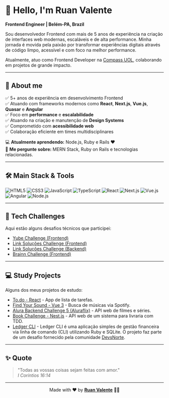 # 👋 Hello, I'm Ruan Valente

**Frontend Engineer | Belém-PA, Brazil**

Sou desenvolvedor Frontend com mais de 5 anos de experiência na criação de interfaces web modernas, escaláveis e de alta performance. Minha jornada é movida pela paixão por transformar experiências digitais através de código limpo, acessível e com foco na melhor performance.

Atualmente, atuo como Frontend Developer na [Compass UOL](https://compass.uol/en/home/), colaborando em projetos de grande impacto.

---

## 🚀 About me

✅ 5+ anos de experiência em desenvolvimento Frontend  
✅ Atuando com frameworks modernos como **React**, **Next.js**, **Vue.js**, **Quasar** e **Angular**  
✅ Foco em **performance** e **escalabilidade**  
✅ Atuando na criação e manutenção de **Design Systems**  
✅ Comprometido com **acessibilidade web**  
✅ Colaboração eficiente em times multidisciplinares  

💻 **Atualmente aprendendo:** Node.js, Ruby e Rails ❤️  
💬 **Me pergunte sobre:** MERN Stack, Ruby on Rails e tecnologias relacionadas.


---

## 🛠️ Main Stack & Tools

![HTML5](https://img.shields.io/badge/-HTML5-%23E34F26?style=for-the-badge&logo=html5&logoColor=white) 
![CSS3](https://img.shields.io/badge/-CSS3-%231572B6?style=for-the-badge&logo=css3&logoColor=white) 
![JavaScript](https://img.shields.io/badge/-JavaScript-%23F7DF1E?style=for-the-badge&logo=javascript&logoColor=white) 
![TypeScript](https://img.shields.io/badge/-TypeScript-%23007ACC?style=for-the-badge&logo=typescript&logoColor=white)
![React](https://img.shields.io/badge/-React-%2361DAFB?style=for-the-badge&logo=react&logoColor=white)
![Next.js](https://img.shields.io/badge/-Next.js-%23000000?style=for-the-badge&logo=next.js&logoColor=white)
![Vue.js](https://img.shields.io/badge/-Vue.js-%2342b883?style=for-the-badge&logo=vue.js&logoColor=white)
![Angular](https://img.shields.io/badge/-Angular-%23DD0031?style=for-the-badge&logo=angular&logoColor=white)
![Node.js](https://img.shields.io/badge/-Node.js-%23339933?style=for-the-badge&logo=node.js&logoColor=white)

---

## 💪 Tech Challenges

Aqui estão alguns desafios técnicos que participei:

- [Yube Challenge (Frontend)](https://github.com/ruanvalente/yube-challenge-frontend)
- [Link Soluções Challenge (Frontend)](https://github.com/ruanvalente/yube-challenge-frontend)
- [Link Soluções Challenge (Backend)](https://github.com/ruanvalente/challenge-link-solucoes-backend)
- [Brainn Challenge (Frontend)](https://github.com/ruanvalente/brainn-challenge)

---

## 💻 Study Projects

Alguns dos meus projetos de estudo:

- [To.do - React](https://github.com/ruanvalente/to.do) - App de lista de tarefas.
- [Find Your Sound - Vue 3](https://github.com/ruanvalente/find-your-sound-vue3) - Busca de músicas via Spotify.
- [Alura Backend Challenge 5 (Aluraflix)](https://github.com/ruanvalente/challenge_backend_5_alura_api) - API web de filmes e séries.
- [Book Challenge - Nest.js](https://github.com/ruanvalente/book-challenge-nest) - API web de um sistema para livraria com TDD.
- [Ledger CLI](https://github.com/ruanvalente/ledger_api_cli) - Ledger CLI é uma aplicação simples de gestão financeira via linha de comando (CLI) utilizando Ruby e SQLite. O projeto faz parte de um desafio fornecido pela comunidade [DevsNorte](https://github.com/devsnorte/desafios).

---

## ✨ Quote

> "Todas as vossas coisas sejam feitas com amor."  
> *I Coríntios 16:14*

---

<p align="center">
  Made with ❤️ by <a href="https://ruanvalente-portfolio.vercel.app/" target="_blank" rel="noopener noreferrer"><b>Ruan Valente</b></a> 👋🏽
</p>

